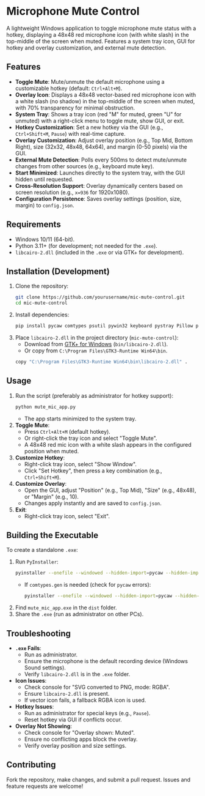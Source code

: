 

# Microphone Mute Control

A lightweight Windows application to toggle microphone mute status with a hotkey, displaying a 48x48 red microphone icon (with white slash) in the top-middle of the screen when muted. Features a system tray icon, GUI for hotkey and overlay customization, and external mute detection.

## Features
- **Toggle Mute**: Mute/unmute the default microphone using a customizable hotkey (default: `Ctrl+Alt+M`).
- **Overlay Icon**: Displays a 48x48 vector-based red microphone icon with a white slash (no shadow) in the top-middle of the screen when muted, with 70% transparency for minimal obstruction.
- **System Tray**: Shows a tray icon (red "M" for muted, green "U" for unmuted) with a right-click menu to toggle mute, show GUI, or exit.
- **Hotkey Customization**: Set a new hotkey via the GUI (e.g., `Ctrl+Shift+M`, `Pause`) with real-time capture.
- **Overlay Customization**: Adjust overlay position (e.g., Top Mid, Bottom Right), size (32x32, 48x48, 64x64), and margin (0-50 pixels) via the GUI.
- **External Mute Detection**: Polls every 500ms to detect mute/unmute changes from other sources (e.g., keyboard mute key).
- **Start Minimized**: Launches directly to the system tray, with the GUI hidden until requested.
- **Cross-Resolution Support**: Overlay dynamically centers based on screen resolution (e.g., `x=936` for 1920x1080).
- **Configuration Persistence**: Saves overlay settings (position, size, margin) to `config.json`.

## Requirements
- Windows 10/11 (64-bit).
- Python 3.11+ (for development; not needed for the `.exe`).
- `libcairo-2.dll` (included in the `.exe` or via GTK+ for development).

## Installation (Development)
1. Clone the repository:
   ```bash
   git clone https://github.com/yourusername/mic-mute-control.git
   cd mic-mute-control
   ```
2. Install dependencies:
   ```bash
   pip install pycaw comtypes psutil pywin32 keyboard pystray Pillow pyinstaller cairosvg cairocffi
   ```
3. Place `libcairo-2.dll` in the project directory (`mic-mute-control`):
   - Download from [GTK+ for Windows](https://github.com/tschoonj/gtkmm-winbuild/releases) (`bin/libcairo-2.dll`).
   - Or copy from `C:\Program Files\GTK3-Runtime Win64\bin`.
   ```bash
   copy "C:\Program Files\GTK3-Runtime Win64\bin\libcairo-2.dll" .
   ```

## Usage
1. Run the script (preferably as administrator for hotkey support):
   ```bash
   python mute_mic_app.py
   ```
   - The app starts minimized to the system tray.
2. **Toggle Mute**:
   - Press `Ctrl+Alt+M` (default hotkey).
   - Or right-click the tray icon and select "Toggle Mute".
   - A 48x48 red mic icon with a white slash appears in the configured position when muted.
3. **Customize Hotkey**:
   - Right-click tray icon, select "Show Window".
   - Click "Set Hotkey", then press a key combination (e.g., `Ctrl+Shift+M`).
4. **Customize Overlay**:
   - Open the GUI, adjust "Position" (e.g., Top Mid), "Size" (e.g., 48x48), or "Margin" (e.g., 10).
   - Changes apply instantly and are saved to `config.json`.
5. **Exit**:
   - Right-click tray icon, select "Exit".

## Building the Executable
To create a standalone `.exe`:
1. Run `PyInstaller`:
   ```bash
   pyinstaller --onefile --windowed --hidden-import=pycaw --hidden-import=comtypes --hidden-import=pywin32 --hidden-import=pycaw.utils --hidden-import=pycaw.constants --hidden-import=PIL.ImageTk --hidden-import=PIL.ImageFilter --hidden-import=cairosvg --hidden-import=cairocffi --add-binary "libcairo-2.dll;." mute_mic_app.py
   ```
   - If `comtypes.gen` is needed (check for `pycaw` errors):
     ```bash
     pyinstaller --onefile --windowed --hidden-import=pycaw --hidden-import=comtypes --hidden-import=pywin32 --hidden-import=pycaw.utils --hidden-import=pycaw.constants --hidden-import=PIL.ImageTk --hidden-import=PIL.ImageFilter --hidden-import=cairosvg --hidden-import=cairocffi --add-binary "libcairo-2.dll;." --add-data "C:\Users\YourUsername\AppData\Local\Packages\PythonSoftwareFoundation.Python.3.11_qbz5n2kfra8p0\LocalCache\local-packages\Python311\site-packages\comtypes\gen;comtypes\gen" mute_mic_app.py
     ```
2. Find `mute_mic_app.exe` in the `dist` folder.
3. Share the `.exe` (run as administrator on other PCs).

## Troubleshooting
- **`.exe` Fails**:
  - Run as administrator.
  - Ensure the microphone is the default recording device (Windows Sound settings).
  - Verify `libcairo-2.dll` is in the `.exe` folder.
- **Icon Issues**:
  - Check console for "SVG converted to PNG, mode: RGBA".
  - Ensure `libcairo-2.dll` is present.
  - If vector icon fails, a fallback RGBA icon is used.
- **Hotkey Issues**:
  - Run as administrator for special keys (e.g., `Pause`).
  - Reset hotkey via GUI if conflicts occur.
- **Overlay Not Showing**:
  - Check console for "Overlay shown: Muted".
  - Ensure no conflicting apps block the overlay.
  - Verify overlay position and size settings.

## Contributing
Fork the repository, make changes, and submit a pull request. Issues and feature requests are welcome!